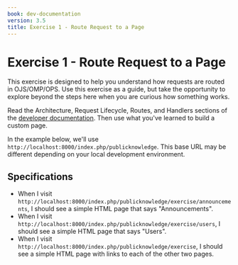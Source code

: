 ```yaml
---
book: dev-documentation
version: 3.5
title: Exercise 1 - Route Request to a Page
---
```


# Exercise 1 - Route Request to a Page

This exercise is designed to help you understand how requests are routed in OJS/OMP/OPS. Use this exercise as a guide, but take the opportunity to explore beyond the steps here when you are curious how something works.

Read the Architecture, Request Lifecycle, Routes, and Handlers sections of the [developer documentation](../architecture). Then use what you've learned to build a custom page.

In the example below, we'll use `http://localhost:8000/index.php/publicknowledge`. This base URL may be different depending on your local development environment.

## Specifications

- When I visit `http://localhost:8000/index.php/publicknowledge/exercise/announcements`, I should see a simple HTML page that says "Announcements".
- When I visit `http://localhost:8000/index.php/publicknowledge/exercise/users`, I should see a simple HTML page that says "Users".
- When I visit `http://localhost:8000/index.php/publicknowledge/exercise`, I should see a simple HTML page with links to each of the other two pages.
